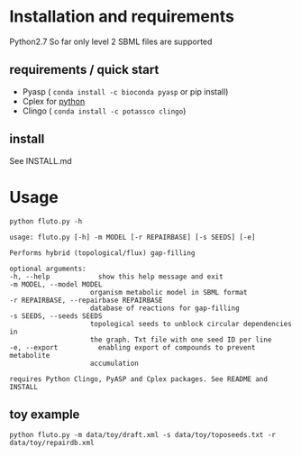 # Installation and requirements

Python2.7
So far only level 2 SBML files are supported

## requirements / quick start

* Pyasp
( `conda install -c bioconda pyasp` or pip install)
* Cplex for [python](https://www.ibm.com/support/knowledgecenter/SSSA5P_12.5.1/ilog.odms.cplex.help/CPLEX/GettingStarted/topics/set_up/Python_setup.html)
* Clingo ( `conda install -c potassco clingo`)

## install

See INSTALL.md

# Usage

    python fluto.py -h

    usage: fluto.py [-h] -m MODEL [-r REPAIRBASE] [-s SEEDS] [-e]

    Performs hybrid (topological/flux) gap-filling

    optional arguments:
    -h, --help            show this help message and exit
    -m MODEL, --model MODEL
                        organism metabolic model in SBML format
    -r REPAIRBASE, --repairbase REPAIRBASE
                        database of reactions for gap-filling
    -s SEEDS, --seeds SEEDS
                        topological seeds to unblock circular dependencies in
                        the graph. Txt file with one seed ID per line
    -e, --export          enabling export of compounds to prevent metabolite
                        accumulation

    requires Python Clingo, PyASP and Cplex packages. See README and INSTALL

## toy example

`python fluto.py -m data/toy/draft.xml -s data/toy/toposeeds.txt -r data/toy/repairdb.xml`
